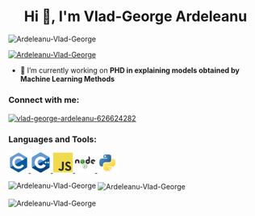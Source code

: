 <h1 align="center">Hi 👋, I'm Vlad-George Ardeleanu</h1>
<p align="left"> <img src="https://komarev.com/ghpvc/?username=Ardeleanu-Vlad-George&label=Profile%20views&color=0e75b6&style=flat" alt="Ardeleanu-Vlad-George" /> </p>

<p align="left"> <a href="https://github.com/ryo-ma/github-profile-trophy"><img src="https://github-profile-trophy.vercel.app/?username=Ardeleanu-Vlad-George" alt="Ardeleanu-Vlad-George" /></a> </p>

- 🔭 I’m currently working on **PHD in explaining models obtained by Machine Learning Methods**

<h3 align="left">Connect with me:</h3>
<p align="left">
<a href="https://linkedin.com/in/vlad-george-ardeleanu-626624282" target="blank"><img align="center" src="https://raw.githubusercontent.com/rahuldkjain/github-profile-readme-generator/master/src/images/icons/Social/linked-in-alt.svg" alt="vlad-george-ardeleanu-626624282" height="30" width="40" /></a>
</p>

<h3 align="left">Languages and Tools:</h3>
<p align="left"> <a href="https://www.cprogramming.com/" target="_blank" rel="noreferrer"> <img src="https://raw.githubusercontent.com/devicons/devicon/master/icons/c/c-original.svg" alt="c" width="40" height="40"/> </a> <a href="https://www.w3schools.com/cpp/" target="_blank" rel="noreferrer"> <img src="https://raw.githubusercontent.com/devicons/devicon/master/icons/cplusplus/cplusplus-original.svg" alt="cplusplus" width="40" height="40"/> </a> <a href="https://developer.mozilla.org/en-US/docs/Web/JavaScript" target="_blank" rel="noreferrer"> <img src="https://raw.githubusercontent.com/devicons/devicon/master/icons/javascript/javascript-original.svg" alt="javascript" width="40" height="40"/> </a> <a href="https://nodejs.org" target="_blank" rel="noreferrer"> <img src="https://raw.githubusercontent.com/devicons/devicon/master/icons/nodejs/nodejs-original-wordmark.svg" alt="nodejs" width="40" height="40"/> </a> <a href="https://www.python.org" target="_blank" rel="noreferrer"> <img src="https://raw.githubusercontent.com/devicons/devicon/master/icons/python/python-original.svg" alt="python" width="40" height="40"/> </a> </p>

<p><img align="left" src="https://github-readme-stats.vercel.app/api/top-langs?username=Ardeleanu-Vlad-George&show_icons=true&locale=en&layout=compact" alt="Ardeleanu-Vlad-George" /></p>

<p>&nbsp;<img align="center" src="https://github-readme-stats.vercel.app/api?username=Ardeleanu-Vlad-George&show_icons=true&locale=en" alt="Ardeleanu-Vlad-George" /></p>

<p><img align="center" src="https://github-readme-streak-stats.herokuapp.com/?user=Ardeleanu-Vlad-George&" alt="Ardeleanu-Vlad-George" /></p>
